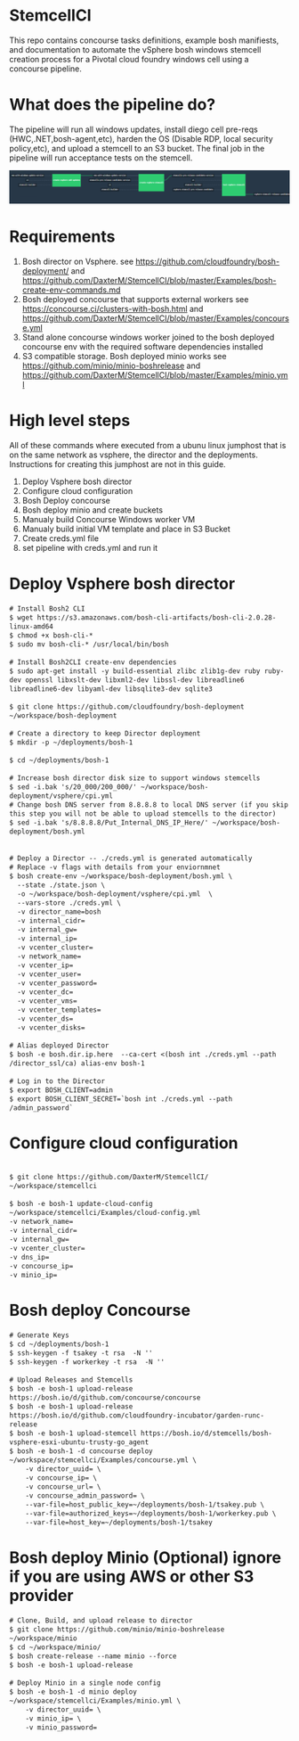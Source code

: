 # StemcellCI

This repo contains concourse tasks definitions, example bosh manifiests, and documentation to automate the vSphere bosh windows stemcell creation process for a Pivotal cloud foundry windows cell using a concourse pipeline.  

# What does the pipeline do?
The pipeline will run all windows updates, install diego cell pre-reqs (HWC,.NET,bosh-agent,etc), harden the OS (Disable RDP, local security policy,etc), and upload a stemcell to an S3 bucket. The final job in the pipeline will run acceptance tests on the stemcell.

![Pipeline](https://github.com/DaxterM/StemcellCI/blob/master/Examples/pipeline.png)
# Requirements
1. Bosh director on Vsphere. see https://github.com/cloudfoundry/bosh-deployment/ and https://github.com/DaxterM/StemcellCI/blob/master/Examples/bosh-create-env-commands.md
2. Bosh deployed concourse that supports external workers see https://concourse.ci/clusters-with-bosh.html and https://github.com/DaxterM/StemcellCI/blob/master/Examples/concourse.yml
3. Stand alone concourse windows worker joined to the bosh deployed concourse env with the required software dependencies installed
4. S3 compatible storage. Bosh deployed minio works see https://github.com/minio/minio-boshrelease and https://github.com/DaxterM/StemcellCI/blob/master/Examples/minio.yml

# High level steps

All of these commands where executed from a ubunu linux jumphost that is on the same network as vsphere, the director and the deployments. Instructions for creating this jumphost are not in this guide.

1. Deploy Vsphere bosh director 
2. Configure cloud configuration
3. Bosh Deploy concourse 
4. Bosh deploy minio and create buckets
5. Manualy build Concourse Windows worker VM
6. Manualy build initial VM template and place in S3 Bucket
7. Create creds.yml file
8. set pipeline with creds.yml and run it 

# Deploy Vsphere bosh director 

```
# Install Bosh2 CLI
$ wget https://s3.amazonaws.com/bosh-cli-artifacts/bosh-cli-2.0.28-linux-amd64
$ chmod +x bosh-cli-*
$ sudo mv bosh-cli-* /usr/local/bin/bosh

# Install Bosh2CLI create-env dependencies
$ sudo apt-get install -y build-essential zlibc zlib1g-dev ruby ruby-dev openssl libxslt-dev libxml2-dev libssl-dev libreadline6 libreadline6-dev libyaml-dev libsqlite3-dev sqlite3

$ git clone https://github.com/cloudfoundry/bosh-deployment ~/workspace/bosh-deployment

# Create a directory to keep Director deployment
$ mkdir -p ~/deployments/bosh-1

$ cd ~/deployments/bosh-1

# Increase bosh director disk size to support windows stemcells
$ sed -i.bak 's/20_000/200_000/' ~/workspace/bosh-deployment/vsphere/cpi.yml
# Change bosh DNS server from 8.8.8.8 to local DNS server (if you skip this step you will not be able to upload stemcells to the director)
$ sed -i.bak 's/8.8.8.8/Put_Internal_DNS_IP_Here/' ~/workspace/bosh-deployment/bosh.yml 


# Deploy a Director -- ./creds.yml is generated automatically
# Replace -v flags with details from your enviornmnet 
$ bosh create-env ~/workspace/bosh-deployment/bosh.yml \
  --state ./state.json \
  -o ~/workspace/bosh-deployment/vsphere/cpi.yml  \
  --vars-store ./creds.yml \
  -v director_name=bosh 
  -v internal_cidr=
  -v internal_gw= 
  -v internal_ip= 
  -v vcenter_cluster= 
  -v network_name= 
  -v vcenter_ip= 
  -v vcenter_user= 
  -v vcenter_password= 
  -v vcenter_dc= 
  -v vcenter_vms= 
  -v vcenter_templates= 
  -v vcenter_ds=
  -v vcenter_disks=
  
# Alias deployed Director
$ bosh -e bosh.dir.ip.here  --ca-cert <(bosh int ./creds.yml --path /director_ssl/ca) alias-env bosh-1

# Log in to the Director
$ export BOSH_CLIENT=admin
$ export BOSH_CLIENT_SECRET=`bosh int ./creds.yml --path /admin_password`
 ```
# Configure cloud configuration

```

$ git clone https://github.com/DaxterM/StemcellCI/ ~/workspace/stemcellci

$ bosh -e bosh-1 update-cloud-config ~/workspace/stemcellci/Examples/cloud-config.yml 
-v network_name= 
-v internal_cidr=
-v internal_gw=
-v vcenter_cluster=
-v dns_ip=
-v concourse_ip=
-v minio_ip=

```
# Bosh  deploy  Concourse
```
# Generate Keys
$ cd ~/deployments/bosh-1
$ ssh-keygen -f tsakey -t rsa  -N ''
$ ssh-keygen -f workerkey -t rsa  -N '' 

# Upload Releases and Stemcells
$ bosh -e bosh-1 upload-release https://bosh.io/d/github.com/concourse/concourse
$ bosh -e bosh-1 upload-release https://bosh.io/d/github.com/cloudfoundry-incubator/garden-runc-release
$ bosh -e bosh-1 upload-stemcell https://bosh.io/d/stemcells/bosh-vsphere-esxi-ubuntu-trusty-go_agent
$ bosh -e bosh-1 -d concourse deploy ~/workspace/stemcellci/Examples/concourse.yml \
	-v director_uuid= \
	-v concourse_ip= \
	-v concourse_url= \
	-v concourse_admin_password= \
	--var-file=host_public_key=~/deployments/bosh-1/tsakey.pub \
	--var-file=authorized_keys=~/deployments/bosh-1/workerkey.pub \
	--var-file=host_key=~/deployments/bosh-1/tsakey

```
# Bosh deploy Minio (Optional) ignore if you are using AWS or other S3 provider 

```
# Clone, Build, and upload release to director
$ git clone https://github.com/minio/minio-boshrelease ~/workspace/minio
$ cd ~/workspace/minio/
$ bosh create-release --name minio --force
$ bosh -e bosh-1 upload-release

# Deploy Minio in a single node config
$ bosh -e bosh-1 -d minio deploy ~/workspace/stemcellci/Examples/minio.yml \
	-v director_uuid= \
	-v minio_ip= \
	-v minio_password=
```
